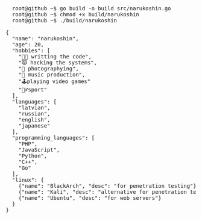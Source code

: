 <pre>
  root@github ~$ go build -o build src/narukoshin.go
  root@github ~$ chmod +x build/narukoshin
  root@github ~$ ./build/narukoshin
                                                                                                         
{
  "name": "narukoshin",
  "age": 20,
  "hobbies": [
    "👨‍💻 writting the code",
    "😾 hacking the systems",
    "🤳 photographying",
    "🎹 music production",
    "🕹playing video games"
    "🤸‍♂️sport"
  ],
  "languages": [
    "latvian",
    "russian",
    "english",
    "japanese"
  ],
  "programming_languages": [
    "PHP",
    "JavaScript",
    "Python",
    "C++",
    "Go"
  ],
  "linux": {
    {"name": "BlackArch", "desc": "for penetration testing"},
    {"name": "Kali", "desc": "alternative for penetration testing"},
    {"name": "Ubuntu", "desc": "for web servers"}
  }
}
</pre>
